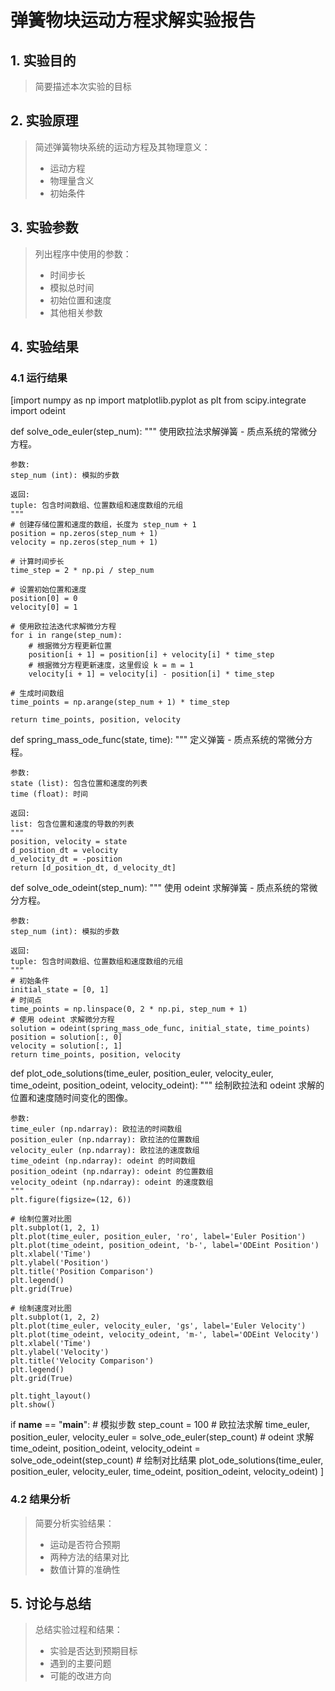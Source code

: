 # 弹簧物块运动方程求解实验报告

## 1. 实验目的

> 简要描述本次实验的目标

## 2. 实验原理

> 简述弹簧物块系统的运动方程及其物理意义：
> - 运动方程
> - 物理量含义
> - 初始条件

## 3. 实验参数

> 列出程序中使用的参数：
> - 时间步长
> - 模拟总时间
> - 初始位置和速度
> - 其他相关参数

## 4. 实验结果

### 4.1 运行结果

[import numpy as np
import matplotlib.pyplot as plt
from scipy.integrate import odeint


def solve_ode_euler(step_num):
    """
    使用欧拉法求解弹簧 - 质点系统的常微分方程。

    参数:
    step_num (int): 模拟的步数

    返回:
    tuple: 包含时间数组、位置数组和速度数组的元组
    """
    # 创建存储位置和速度的数组，长度为 step_num + 1
    position = np.zeros(step_num + 1)
    velocity = np.zeros(step_num + 1)

    # 计算时间步长
    time_step = 2 * np.pi / step_num

    # 设置初始位置和速度
    position[0] = 0
    velocity[0] = 1

    # 使用欧拉法迭代求解微分方程
    for i in range(step_num):
        # 根据微分方程更新位置
        position[i + 1] = position[i] + velocity[i] * time_step
        # 根据微分方程更新速度，这里假设 k = m = 1
        velocity[i + 1] = velocity[i] - position[i] * time_step

    # 生成时间数组
    time_points = np.arange(step_num + 1) * time_step

    return time_points, position, velocity


def spring_mass_ode_func(state, time):
    """
    定义弹簧 - 质点系统的常微分方程。

    参数:
    state (list): 包含位置和速度的列表
    time (float): 时间

    返回:
    list: 包含位置和速度的导数的列表
    """
    position, velocity = state
    d_position_dt = velocity
    d_velocity_dt = -position
    return [d_position_dt, d_velocity_dt]


def solve_ode_odeint(step_num):
    """
    使用 odeint 求解弹簧 - 质点系统的常微分方程。

    参数:
    step_num (int): 模拟的步数

    返回:
    tuple: 包含时间数组、位置数组和速度数组的元组
    """
    # 初始条件
    initial_state = [0, 1]
    # 时间点
    time_points = np.linspace(0, 2 * np.pi, step_num + 1)
    # 使用 odeint 求解微分方程
    solution = odeint(spring_mass_ode_func, initial_state, time_points)
    position = solution[:, 0]
    velocity = solution[:, 1]
    return time_points, position, velocity


def plot_ode_solutions(time_euler, position_euler, velocity_euler, time_odeint, position_odeint, velocity_odeint):
    """
    绘制欧拉法和 odeint 求解的位置和速度随时间变化的图像。

    参数:
    time_euler (np.ndarray): 欧拉法的时间数组
    position_euler (np.ndarray): 欧拉法的位置数组
    velocity_euler (np.ndarray): 欧拉法的速度数组
    time_odeint (np.ndarray): odeint 的时间数组
    position_odeint (np.ndarray): odeint 的位置数组
    velocity_odeint (np.ndarray): odeint 的速度数组
    """
    plt.figure(figsize=(12, 6))

    # 绘制位置对比图
    plt.subplot(1, 2, 1)
    plt.plot(time_euler, position_euler, 'ro', label='Euler Position')
    plt.plot(time_odeint, position_odeint, 'b-', label='ODEint Position')
    plt.xlabel('Time')
    plt.ylabel('Position')
    plt.title('Position Comparison')
    plt.legend()
    plt.grid(True)

    # 绘制速度对比图
    plt.subplot(1, 2, 2)
    plt.plot(time_euler, velocity_euler, 'gs', label='Euler Velocity')
    plt.plot(time_odeint, velocity_odeint, 'm-', label='ODEint Velocity')
    plt.xlabel('Time')
    plt.ylabel('Velocity')
    plt.title('Velocity Comparison')
    plt.legend()
    plt.grid(True)

    plt.tight_layout()
    plt.show()


if __name__ == "__main__":
    # 模拟步数
    step_count = 100
    # 欧拉法求解
    time_euler, position_euler, velocity_euler = solve_ode_euler(step_count)
    # odeint 求解
    time_odeint, position_odeint, velocity_odeint = solve_ode_odeint(step_count)
    # 绘制对比结果
    plot_ode_solutions(time_euler, position_euler, velocity_euler, time_odeint, position_odeint, velocity_odeint)
    ]


### 4.2 结果分析

> 简要分析实验结果：
> - 运动是否符合预期
> - 两种方法的结果对比
> - 数值计算的准确性

## 5. 讨论与总结

> 总结实验过程和结果：
> - 实验是否达到预期目标
> - 遇到的主要问题
> - 可能的改进方向



